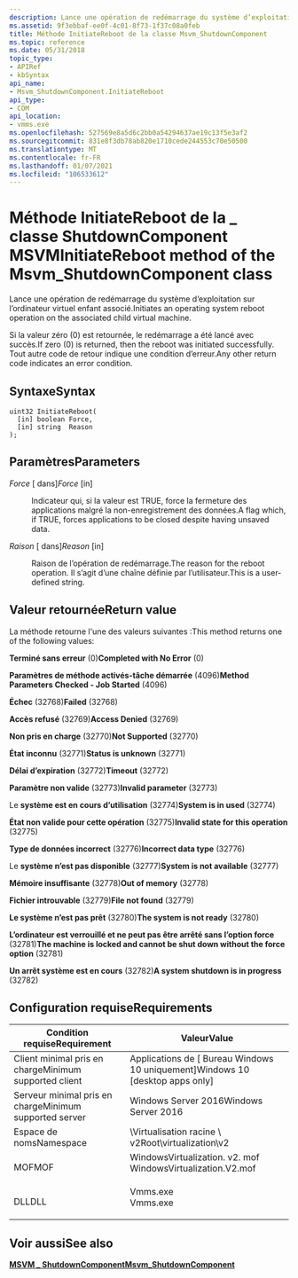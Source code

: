 ```yaml
---
description: Lance une opération de redémarrage du système d’exploitation sur l’ordinateur virtuel enfant associé.
ms.assetid: 9f3ebbaf-ee0f-4c01-8f73-1f37c08a0feb
title: Méthode InitiateReboot de la classe Msvm_ShutdownComponent
ms.topic: reference
ms.date: 05/31/2018
topic_type:
- APIRef
- kbSyntax
api_name:
- Msvm_ShutdownComponent.InitiateReboot
api_type:
- COM
api_location:
- vmms.exe
ms.openlocfilehash: 527569e8a5d6c2bb0a54294637ae19c13f5e3af2
ms.sourcegitcommit: 831e8f3db78ab820e1710cede244553c70e50500
ms.translationtype: MT
ms.contentlocale: fr-FR
ms.lasthandoff: 01/07/2021
ms.locfileid: "106533612"
---
```

# <a name="initiatereboot-method-of-the-msvm_shutdowncomponent-class"></a><span data-ttu-id="24aa6-103">Méthode InitiateReboot de la \_ classe ShutdownComponent MSVM</span><span class="sxs-lookup"><span data-stu-id="24aa6-103">InitiateReboot method of the Msvm\_ShutdownComponent class</span></span>

<span data-ttu-id="24aa6-104">Lance une opération de redémarrage du système d’exploitation sur l’ordinateur virtuel enfant associé.</span><span class="sxs-lookup"><span data-stu-id="24aa6-104">Initiates an operating system reboot operation on the associated child virtual machine.</span></span>

<span data-ttu-id="24aa6-105">Si la valeur zéro (0) est retournée, le redémarrage a été lancé avec succès.</span><span class="sxs-lookup"><span data-stu-id="24aa6-105">If zero (0) is returned, then the reboot was initiated successfully.</span></span> <span data-ttu-id="24aa6-106">Tout autre code de retour indique une condition d’erreur.</span><span class="sxs-lookup"><span data-stu-id="24aa6-106">Any other return code indicates an error condition.</span></span>

## <a name="syntax"></a><span data-ttu-id="24aa6-107">Syntaxe</span><span class="sxs-lookup"><span data-stu-id="24aa6-107">Syntax</span></span>


```mof
uint32 InitiateReboot(
  [in] boolean Force,
  [in] string  Reason
);
```



## <a name="parameters"></a><span data-ttu-id="24aa6-108">Paramètres</span><span class="sxs-lookup"><span data-stu-id="24aa6-108">Parameters</span></span>

<dl> <dt>

<span data-ttu-id="24aa6-109">*Force* \[ dans\]</span><span class="sxs-lookup"><span data-stu-id="24aa6-109">*Force* \[in\]</span></span>
</dt> <dd>

<span data-ttu-id="24aa6-110">Indicateur qui, si la valeur est TRUE, force la fermeture des applications malgré la non-enregistrement des données.</span><span class="sxs-lookup"><span data-stu-id="24aa6-110">A flag which, if TRUE, forces applications to be closed despite having unsaved data.</span></span>

</dd> <dt>

<span data-ttu-id="24aa6-111">*Raison* \[ dans\]</span><span class="sxs-lookup"><span data-stu-id="24aa6-111">*Reason* \[in\]</span></span>
</dt> <dd>

<span data-ttu-id="24aa6-112">Raison de l’opération de redémarrage.</span><span class="sxs-lookup"><span data-stu-id="24aa6-112">The reason for the reboot operation.</span></span> <span data-ttu-id="24aa6-113">Il s’agit d’une chaîne définie par l’utilisateur.</span><span class="sxs-lookup"><span data-stu-id="24aa6-113">This is a user-defined string.</span></span>

</dd> </dl>

## <a name="return-value"></a><span data-ttu-id="24aa6-114">Valeur retournée</span><span class="sxs-lookup"><span data-stu-id="24aa6-114">Return value</span></span>

<span data-ttu-id="24aa6-115">La méthode retourne l'une des valeurs suivantes :</span><span class="sxs-lookup"><span data-stu-id="24aa6-115">This method returns one of the following values:</span></span>

<dl> <dt>

<span data-ttu-id="24aa6-116">**Terminé sans erreur** (0)</span><span class="sxs-lookup"><span data-stu-id="24aa6-116">**Completed with No Error** (0)</span></span>
</dt> <dt>

<span data-ttu-id="24aa6-117">**Paramètres de méthode activés-tâche démarrée** (4096)</span><span class="sxs-lookup"><span data-stu-id="24aa6-117">**Method Parameters Checked - Job Started** (4096)</span></span>
</dt> <dt>

<span data-ttu-id="24aa6-118">**Échec** (32768)</span><span class="sxs-lookup"><span data-stu-id="24aa6-118">**Failed** (32768)</span></span>
</dt> <dt>

<span data-ttu-id="24aa6-119">**Accès refusé** (32769)</span><span class="sxs-lookup"><span data-stu-id="24aa6-119">**Access Denied** (32769)</span></span>
</dt> <dt>

<span data-ttu-id="24aa6-120">**Non pris en charge** (32770)</span><span class="sxs-lookup"><span data-stu-id="24aa6-120">**Not Supported** (32770)</span></span>
</dt> <dt>

<span data-ttu-id="24aa6-121">**État inconnu** (32771)</span><span class="sxs-lookup"><span data-stu-id="24aa6-121">**Status is unknown** (32771)</span></span>
</dt> <dt>

<span data-ttu-id="24aa6-122">**Délai d’expiration** (32772)</span><span class="sxs-lookup"><span data-stu-id="24aa6-122">**Timeout** (32772)</span></span>
</dt> <dt>

<span data-ttu-id="24aa6-123">**Paramètre non valide** (32773)</span><span class="sxs-lookup"><span data-stu-id="24aa6-123">**Invalid parameter** (32773)</span></span>
</dt> <dt>

<span data-ttu-id="24aa6-124">Le **système est en cours d’utilisation** (32774)</span><span class="sxs-lookup"><span data-stu-id="24aa6-124">**System is in used** (32774)</span></span>
</dt> <dt>

<span data-ttu-id="24aa6-125">**État non valide pour cette opération** (32775)</span><span class="sxs-lookup"><span data-stu-id="24aa6-125">**Invalid state for this operation** (32775)</span></span>
</dt> <dt>

<span data-ttu-id="24aa6-126">**Type de données incorrect** (32776)</span><span class="sxs-lookup"><span data-stu-id="24aa6-126">**Incorrect data type** (32776)</span></span>
</dt> <dt>

<span data-ttu-id="24aa6-127">Le **système n’est pas disponible** (32777)</span><span class="sxs-lookup"><span data-stu-id="24aa6-127">**System is not available** (32777)</span></span>
</dt> <dt>

<span data-ttu-id="24aa6-128">**Mémoire insuffisante** (32778)</span><span class="sxs-lookup"><span data-stu-id="24aa6-128">**Out of memory** (32778)</span></span>
</dt> <dt>

<span data-ttu-id="24aa6-129">**Fichier introuvable** (32779)</span><span class="sxs-lookup"><span data-stu-id="24aa6-129">**File not found** (32779)</span></span>
</dt> <dt>

<span data-ttu-id="24aa6-130">**Le système n’est pas prêt** (32780)</span><span class="sxs-lookup"><span data-stu-id="24aa6-130">**The system is not ready** (32780)</span></span>
</dt> <dt>

<span data-ttu-id="24aa6-131">**L’ordinateur est verrouillé et ne peut pas être arrêté sans l’option force** (32781)</span><span class="sxs-lookup"><span data-stu-id="24aa6-131">**The machine is locked and cannot be shut down without the force option** (32781)</span></span>
</dt> <dt>

<span data-ttu-id="24aa6-132">**Un arrêt système est en cours** (32782)</span><span class="sxs-lookup"><span data-stu-id="24aa6-132">**A system shutdown is in progress** (32782)</span></span>
</dt> </dl>

## <a name="requirements"></a><span data-ttu-id="24aa6-133">Configuration requise</span><span class="sxs-lookup"><span data-stu-id="24aa6-133">Requirements</span></span>



| <span data-ttu-id="24aa6-134">Condition requise</span><span class="sxs-lookup"><span data-stu-id="24aa6-134">Requirement</span></span> | <span data-ttu-id="24aa6-135">Valeur</span><span class="sxs-lookup"><span data-stu-id="24aa6-135">Value</span></span> |
|-------------------------------------|---------------------------------------------------------------------------------------------------------|
| <span data-ttu-id="24aa6-136">Client minimal pris en charge</span><span class="sxs-lookup"><span data-stu-id="24aa6-136">Minimum supported client</span></span><br/> | <span data-ttu-id="24aa6-137">Applications de \[ Bureau Windows 10 uniquement\]</span><span class="sxs-lookup"><span data-stu-id="24aa6-137">Windows 10 \[desktop apps only\]</span></span><br/>                                                             |
| <span data-ttu-id="24aa6-138">Serveur minimal pris en charge</span><span class="sxs-lookup"><span data-stu-id="24aa6-138">Minimum supported server</span></span><br/> | <span data-ttu-id="24aa6-139">Windows Server 2016</span><span class="sxs-lookup"><span data-stu-id="24aa6-139">Windows Server 2016</span></span><br/>                                                                          |
| <span data-ttu-id="24aa6-140">Espace de noms</span><span class="sxs-lookup"><span data-stu-id="24aa6-140">Namespace</span></span><br/>                | <span data-ttu-id="24aa6-141">\\Virtualisation racine \\ v2</span><span class="sxs-lookup"><span data-stu-id="24aa6-141">Root\\virtualization\\v2</span></span><br/>                                                                     |
| <span data-ttu-id="24aa6-142">MOF</span><span class="sxs-lookup"><span data-stu-id="24aa6-142">MOF</span></span><br/>                      | <dl> <span data-ttu-id="24aa6-143"><dt>WindowsVirtualization. v2. mof</dt></span><span class="sxs-lookup"><span data-stu-id="24aa6-143"><dt>WindowsVirtualization.V2.mof</dt></span></span> </dl> |
| <span data-ttu-id="24aa6-144">DLL</span><span class="sxs-lookup"><span data-stu-id="24aa6-144">DLL</span></span><br/>                      | <dl> <span data-ttu-id="24aa6-145"><dt>Vmms.exe</dt></span><span class="sxs-lookup"><span data-stu-id="24aa6-145"><dt>Vmms.exe</dt></span></span> </dl>                     |



## <a name="see-also"></a><span data-ttu-id="24aa6-146">Voir aussi</span><span class="sxs-lookup"><span data-stu-id="24aa6-146">See also</span></span>

<dl> <dt>

[<span data-ttu-id="24aa6-147">**MSVM \_ ShutdownComponent**</span><span class="sxs-lookup"><span data-stu-id="24aa6-147">**Msvm\_ShutdownComponent**</span></span>](msvm-shutdowncomponent.md)
</dt> </dl>

 

 




